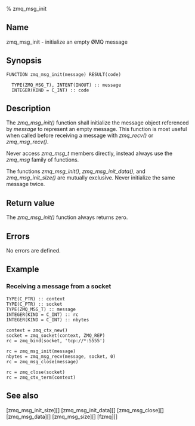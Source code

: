 % zmq_msg_init


Name
----

zmq_msg_init - initialize an empty ØMQ message


Synopsis
--------

~~~{.synopsis}
FUNCTION zmq_msg_init(message) RESULT(code)

  TYPE(ZMQ_MSG_T), INTENT(INOUT) :: message
  INTEGER(KIND = C_INT) :: code
~~~


Description
-----------

The *zmq_msg_init()* function shall initialize the message object referenced by
_message_ to represent an empty message.  This function is most useful when
called before receiving a message with *zmq_recv()* or *zmq_msg_recv()*.

Never access *zmq_msg_t* members directly, instead always use the *zmq_msg*
family of functions.

The functions *zmq_msg_init()*, *zmq_msg_init_data()*, and
*zmq_msg_init_size()* are mutually exclusive.  Never initialize the same
message twice.


Return value
------------

The *zmq_msg_init()* function always returns zero.


Errors
------

No errors are defined.


Example
-------

### Receiving a message from a socket

~~~{.example}
TYPE(C_PTR) :: context
TYPE(C_PTR) :: socket
TYPE(ZMQ_MSG_T) :: message
INTEGER(KIND = C_INT) :: rc
INTEGER(KIND = C_INT) :: nbytes

context = zmq_ctx_new()
socket = zmq_socket(context, ZMQ_REP)
rc = zmq_bind(socket, 'tcp://*:5555')

rc = zmq_msg_init(message)
nbytes = zmq_msg_recv(message, socket, 0)
rc = zmq_msg_close(message)

rc = zmq_close(socket)
rc = zmq_ctx_term(context)
~~~


See also
--------

[zmq_msg_init_size][]
[zmq_msg_init_data][]
[zmq_msg_close][]
[zmq_msg_data][]
[zmq_msg_size][]
[fzmq][]
